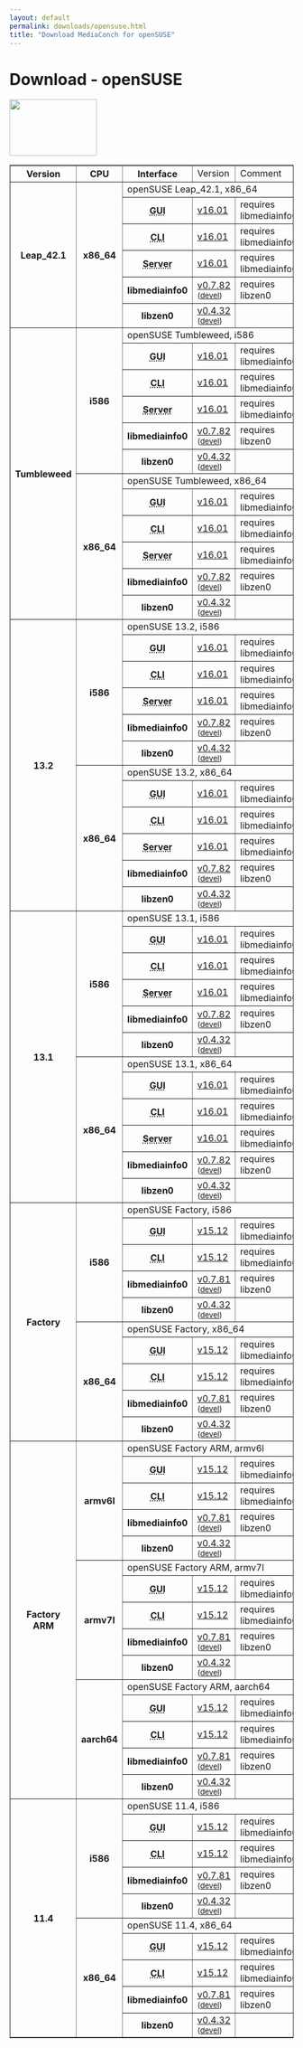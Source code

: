 ```yaml
---
layout: default
permalink: downloads/opensuse.html
title: "Download MediaConch for openSUSE"
---
```


# Download - openSUSE

<img src="/MediaConch/images/openSUSE.png" width="155" height="100"><br/>

<table border="1">
<tr class="table-header">
    <th>Version</th>
    <th>CPU</th>
    <th>Interface</th>
    <td>Version</td>
    <td>Comment</td>
</tr>

<tr>
    <th rowspan="6" id="Leap_42.1">Leap_42.1</th>
    <th rowspan="6">x86_64</th>
    <td class="table-OS" colspan="3" id="Leap_42.1.x86_64">openSUSE Leap_42.1, x86_64</td>
</tr>
<tr>
    <th><abbr title="Graphical User Interface">GUI</abbr></th>
    <td><a href="https://mediaarea.net/download/binary/mediaconch-gui/16.01/mediaconch-gui-16.01.x86_64.openSUSE_Leap_42.1.rpm">v16.01</a></td>
    <td>requires libmediainfo0</td>
</tr>
<tr>
    <th><abbr title="Command Line Interface">CLI</abbr></th>
    <td><a href="https://mediaarea.net/download/binary/mediaconch/16.01/mediaconch-16.01.x86_64.openSUSE_Leap_42.1.rpm">v16.01</a></td>
    <td>requires libmediainfo0</td>
</tr>
<tr>
    <th><abbr title="Server">Server</abbr></th>
    <td><a href="https://mediaarea.net/download/binary/mediaconch-server/16.01/mediaconch-server-16.01.x86_64.openSUSE_Leap_42.1.rpm">v16.01</a></td>
    <td>requires libmediainfo0</td>
</tr>
<tr>
    <th>libmediainfo0</th>
    <td><a href="https://mediaarea.net/download/binary/libmediainfo0/0.7.82/libmediainfo0-0.7.82.x86_64.openSUSE_Leap_42.1.rpm">v0.7.82</a><small> (<a href="https://mediaarea.net/download/binary/libmediainfo0/0.7.82/libmediainfo-devel-0.7.82.x86_64.openSUSE_Leap_42.1.rpm">devel</a>)</small></td>
    <td>requires libzen0</td>
</tr>
<tr>
    <th>libzen0</th>
    <td><a href="https://mediaarea.net/download/binary/libzen0/0.4.32/libzen0-0.4.32.x86_64.openSUSE_Leap_42.1.rpm">v0.4.32</a><small> (<a href="https://mediaarea.net/download/binary/libzen0/0.4.32/libzen-devel-0.4.32.x86_64.openSUSE_Leap_42.1.rpm">devel</a>)</small></td>
    <td>&nbsp;</td>
</tr>

<tr>
    <th rowspan="12" id="Tumbleweed">Tumbleweed</th>
    <th rowspan="6">i586</th>
    <td class="table-OS" colspan="3" id="Tumbleweed.i586">openSUSE Tumbleweed, i586</td>
</tr>
<tr>
    <th><abbr title="Graphical User Interface">GUI</abbr></th>
    <td><a href="https://mediaarea.net/download/binary/mediaconch-gui/16.01/mediaconch-gui-16.01.i586.openSUSE_Tumbleweed.rpm">v16.01</a></td>
    <td>requires libmediainfo0</td>
</tr>
<tr>
    <th><abbr title="Command Line Interface">CLI</abbr></th>
    <td><a href="https://mediaarea.net/download/binary/mediaconch/16.01/mediaconch-16.01.i586.openSUSE_Tumbleweed.rpm">v16.01</a></td>
    <td>requires libmediainfo0</td>
</tr>
<tr>
    <th><abbr title="Server">Server</abbr></th>
    <td><a href="https://mediaarea.net/download/binary/mediaconch-server/16.01/mediaconch-server-16.01.i586.openSUSE_Tumbleweed.rpm">v16.01</a></td>
    <td>requires libmediainfo0</td>
</tr>
<tr>
    <th>libmediainfo0</th>
    <td><a href="https://mediaarea.net/download/binary/libmediainfo0/0.7.82/libmediainfo0-0.7.82.i586.openSUSE_Tumbleweed.rpm">v0.7.82</a><small> (<a href="https://mediaarea.net/download/binary/libmediainfo0/0.7.82/libmediainfo-devel-0.7.82.i586.openSUSE_Tumbleweed.rpm">devel</a>)</small></td>
    <td>requires libzen0</td>
</tr>
<tr>
    <th>libzen0</th>
    <td><a href="https://mediaarea.net/download/binary/libzen0/0.4.32/libzen0-0.4.32.i586.openSUSE_Tumbleweed.rpm">v0.4.32</a><small> (<a href="https://mediaarea.net/download/binary/libzen0/0.4.32/libzen-devel-0.4.32.i586.openSUSE_Tumbleweed.rpm">devel</a>)</small></td>
    <td>&nbsp;</td>
</tr>
<tr>
    <th rowspan="6">x86_64</th>
    <td class="table-OS" colspan="3" id="Tumbleweed.x86_64">openSUSE Tumbleweed, x86_64</td>
</tr>
<tr>
    <th><abbr title="Graphical User Interface">GUI</abbr></th>
    <td><a href="https://mediaarea.net/download/binary/mediaconch-gui/16.01/mediaconch-gui-16.01.x86_64.openSUSE_Tumbleweed.rpm">v16.01</a></td>
    <td>requires libmediainfo0</td>
</tr>
<tr>
    <th><abbr title="Command Line Interface">CLI</abbr></th>
    <td><a href="https://mediaarea.net/download/binary/mediaconch/16.01/mediaconch-16.01.x86_64.openSUSE_Tumbleweed.rpm">v16.01</a></td>
    <td>requires libmediainfo0</td>
</tr>
<tr>
    <th><abbr title="Server">Server</abbr></th>
    <td><a href="https://mediaarea.net/download/binary/mediaconch-server/16.01/mediaconch-server-16.01.x86_64.openSUSE_Tumbleweed.rpm">v16.01</a></td>
    <td>requires libmediainfo0</td>
</tr>
<tr>
    <th>libmediainfo0</th>
    <td><a href="https://mediaarea.net/download/binary/libmediainfo0/0.7.82/libmediainfo0-0.7.82.x86_64.openSUSE_Tumbleweed.rpm">v0.7.82</a><small> (<a href="https://mediaarea.net/download/binary/libmediainfo0/0.7.82/libmediainfo-devel-0.7.82.x86_64.openSUSE_Tumbleweed.rpm">devel</a>)</small></td>
    <td>requires libzen0</td>
</tr>
<tr>
    <th>libzen0</th>
    <td><a href="https://mediaarea.net/download/binary/libzen0/0.4.32/libzen0-0.4.32.x86_64.openSUSE_Tumbleweed.rpm">v0.4.32</a><small> (<a href="https://mediaarea.net/download/binary/libzen0/0.4.32/libzen-devel-0.4.32.x86_64.openSUSE_Tumbleweed.rpm">devel</a>)</small></td>
    <td>&nbsp;</td>
</tr>

<tr>
    <th rowspan="12" id="13.2">13.2</th>
    <th rowspan="6">i586</th>
    <td class="table-OS" colspan="3" id="13.2.i586">openSUSE 13.2, i586</td>
</tr>
<tr>
    <th><abbr title="Graphical User Interface">GUI</abbr></th>
    <td><a href="https://mediaarea.net/download/binary/mediaconch-gui/16.01/mediaconch-gui-16.01.i586.openSUSE_13.2.rpm">v16.01</a></td>
    <td>requires libmediainfo0</td>
</tr>
<tr>
    <th><abbr title="Command Line Interface">CLI</abbr></th>
    <td><a href="https://mediaarea.net/download/binary/mediaconch/16.01/mediaconch-16.01.i586.openSUSE_13.2.rpm">v16.01</a></td>
    <td>requires libmediainfo0</td>
</tr>
<tr>
    <th><abbr title="Server">Server</abbr></th>
    <td><a href="https://mediaarea.net/download/binary/mediaconch-server/16.01/mediaconch-server-16.01.i586.openSUSE_13.2.rpm">v16.01</a></td>
    <td>requires libmediainfo0</td>
</tr>
<tr>
    <th>libmediainfo0</th>
    <td><a href="https://mediaarea.net/download/binary/libmediainfo0/0.7.82/libmediainfo0-0.7.82.i586.openSUSE_13.2.rpm">v0.7.82</a><small> (<a href="https://mediaarea.net/download/binary/libmediainfo0/0.7.82/libmediainfo-devel-0.7.82.i586.openSUSE_13.2.rpm">devel</a>)</small></td>
    <td>requires libzen0</td>
</tr>
<tr>
    <th>libzen0</th>
    <td><a href="https://mediaarea.net/download/binary/libzen0/0.4.32/libzen0-0.4.32.i586.openSUSE_13.2.rpm">v0.4.32</a><small> (<a href="https://mediaarea.net/download/binary/libzen0/0.4.32/libzen-devel-0.4.32.i586.openSUSE_13.2.rpm">devel</a>)</small></td>
    <td>&nbsp;</td>
</tr>
<tr>
    <th rowspan="6">x86_64</th>
    <td class="table-OS" colspan="3" id="13.2.x86_64">openSUSE 13.2, x86_64</td>
</tr>
<tr>
    <th><abbr title="Graphical User Interface">GUI</abbr></th>
    <td><a href="https://mediaarea.net/download/binary/mediaconch-gui/16.01/mediaconch-gui-16.01.x86_64.openSUSE_13.2.rpm">v16.01</a></td>
    <td>requires libmediainfo0</td>
</tr>
<tr>
    <th><abbr title="Command Line Interface">CLI</abbr></th>
    <td><a href="https://mediaarea.net/download/binary/mediaconch/16.01/mediaconch-16.01.x86_64.openSUSE_13.2.rpm">v16.01</a></td>
    <td>requires libmediainfo0</td>
</tr>
<tr>
    <th><abbr title="Server">Server</abbr></th>
    <td><a href="https://mediaarea.net/download/binary/mediaconch-server/16.01/mediaconch-server-16.01.x86_64.openSUSE_13.2.rpm">v16.01</a></td>
    <td>requires libmediainfo0</td>
</tr>
<tr>
    <th>libmediainfo0</th>
    <td><a href="https://mediaarea.net/download/binary/libmediainfo0/0.7.82/libmediainfo0-0.7.82.x86_64.openSUSE_13.2.rpm">v0.7.82</a><small> (<a href="https://mediaarea.net/download/binary/libmediainfo0/0.7.82/libmediainfo-devel-0.7.82.x86_64.openSUSE_13.2.rpm">devel</a>)</small></td>
    <td>requires libzen0</td>
</tr>
<tr>
    <th>libzen0</th>
    <td><a href="https://mediaarea.net/download/binary/libzen0/0.4.32/libzen0-0.4.32.x86_64.openSUSE_13.2.rpm">v0.4.32</a><small> (<a href="https://mediaarea.net/download/binary/libzen0/0.4.32/libzen-devel-0.4.32.x86_64.openSUSE_13.2.rpm">devel</a>)</small></td>
    <td>&nbsp;</td>
</tr>
<tr>
    <th rowspan="12" id="13.1">13.1</th>
    <th rowspan="6">i586</th>
    <td class="table-OS" colspan="3" id="13.1.i586">openSUSE 13.1, i586</td>
</tr>
<tr>
    <th><abbr title="Graphical User Interface">GUI</abbr></th>
    <td><a href="https://mediaarea.net/download/binary/mediaconch-gui/16.01/mediaconch-gui-16.01.i586.openSUSE_13.1.rpm">v16.01</a></td>
    <td>requires libmediainfo0</td>
</tr>
<tr>
    <th><abbr title="Command Line Interface">CLI</abbr></th>
    <td><a href="https://mediaarea.net/download/binary/mediaconch/16.01/mediaconch-16.01.i586.openSUSE_13.1.rpm">v16.01</a></td>
    <td>requires libmediainfo0</td>
</tr>
<tr>
    <th><abbr title="Server">Server</abbr></th>
    <td><a href="https://mediaarea.net/download/binary/mediaconch-server/16.01/mediaconch-server-16.01.i586.openSUSE_13.1.rpm">v16.01</a></td>
    <td>requires libmediainfo0</td>
</tr>
<tr>
    <th>libmediainfo0</th>
    <td><a href="https://mediaarea.net/download/binary/libmediainfo0/0.7.82/libmediainfo0-0.7.82.i586.openSUSE_13.1.rpm">v0.7.82</a><small> (<a href="https://mediaarea.net/download/binary/libmediainfo0/0.7.82/libmediainfo-devel-0.7.82.i586.openSUSE_13.1.rpm">devel</a>)</small></td>
    <td>requires libzen0</td>
</tr>
<tr>
    <th>libzen0</th>
    <td><a href="https://mediaarea.net/download/binary/libzen0/0.4.32/libzen0-0.4.32.i586.openSUSE_13.1.rpm">v0.4.32</a><small> (<a href="https://mediaarea.net/download/binary/libzen0/0.4.32/libzen-devel-0.4.32.i586.openSUSE_13.1.rpm">devel</a>)</small></td>
    <td>&nbsp;</td>
</tr>
<tr>
    <th rowspan="6">x86_64</th>
    <td class="table-OS" colspan="3" id="13.1.x86_64">openSUSE 13.1, x86_64</td>
</tr>
<tr>
    <th><abbr title="Graphical User Interface">GUI</abbr></th>
    <td><a href="https://mediaarea.net/download/binary/mediaconch-gui/16.01/mediaconch-gui-16.01.x86_64.openSUSE_13.1.rpm">v16.01</a></td>
    <td>requires libmediainfo0</td>
</tr>
<tr>
    <th><abbr title="Command Line Interface">CLI</abbr></th>
    <td><a href="https://mediaarea.net/download/binary/mediaconch/16.01/mediaconch-16.01.x86_64.openSUSE_13.1.rpm">v16.01</a></td>
    <td>requires libmediainfo0</td>
</tr>
<tr>
    <th><abbr title="Server">Server</abbr></th>
    <td><a href="https://mediaarea.net/download/binary/mediaconch-server/16.01/mediaconch-server-16.01.x86_64.openSUSE_13.1.rpm">v16.01</a></td>
    <td>requires libmediainfo0</td>
</tr>
<tr>
    <th>libmediainfo0</th>
    <td><a href="https://mediaarea.net/download/binary/libmediainfo0/0.7.82/libmediainfo0-0.7.82.x86_64.openSUSE_13.1.rpm">v0.7.82</a><small> (<a href="https://mediaarea.net/download/binary/libmediainfo0/0.7.82/libmediainfo-devel-0.7.82.x86_64.openSUSE_13.1.rpm">devel</a>)</small></td>
    <td>requires libzen0</td>
</tr>
<tr>
    <th>libzen0</th>
    <td><a href="https://mediaarea.net/download/binary/libzen0/0.4.32/libzen0-0.4.32.x86_64.openSUSE_13.1.rpm">v0.4.32</a><small> (<a href="https://mediaarea.net/download/binary/libzen0/0.4.32/libzen-devel-0.4.32.x86_64.openSUSE_13.1.rpm">devel</a>)</small></td>
    <td>&nbsp;</td>
</tr>

<tr class="old-files">
    <th rowspan="10" id="Factory">Factory</th>
    <th rowspan="5">i586</th>
    <td class="table-OS" colspan="3" id="Factory.i586">openSUSE Factory, i586</td>
</tr>
<tr class="old-files">
    <th><abbr title="Graphical User Interface">GUI</abbr></th>
    <td><a href="https://mediaarea.net/download/binary/mediaconch-gui/15.12/mediaconch-gui-15.12.i586.openSUSE_Factory.rpm">v15.12</a></td>
    <td>requires libmediainfo0</td>
</tr>
<tr class="old-files">
    <th><abbr title="Command Line Interface">CLI</abbr></th>
    <td><a href="https://mediaarea.net/download/binary/mediaconch/15.12/mediaconch-15.12.i586.openSUSE_Factory.rpm">v15.12</a></td>
    <td>requires libmediainfo0</td>
</tr>
<tr class="old-files">
    <th>libmediainfo0</th>
    <td><a href="https://mediaarea.net/download/binary/libmediainfo0/0.7.81/libmediainfo0-0.7.81.i586.openSUSE_Factory.rpm">v0.7.81</a><small> (<a href="https://mediaarea.net/download/binary/libmediainfo0/0.7.81/libmediainfo-devel-0.7.81.i586.openSUSE_Factory.rpm">devel</a>)</small></td>
    <td>requires libzen0</td>
</tr>
<tr class="old-files">
    <th>libzen0</th>
    <td><a href="https://mediaarea.net/download/binary/libzen0/0.4.32/libzen0-0.4.32.i586.openSUSE_Factory.rpm">v0.4.32</a><small> (<a href="https://mediaarea.net/download/binary/libzen0/0.4.32/libzen-devel-0.4.32.i586.openSUSE_Factory.rpm">devel</a>)</small></td>
    <td>&nbsp;</td>
</tr>
<tr class="old-files">
    <th rowspan="5">x86_64</th>
    <td class="table-OS" colspan="3" id="Factory.x86_64">openSUSE Factory, x86_64</td>
</tr>
<tr class="old-files">
    <th><abbr title="Graphical User Interface">GUI</abbr></th>
    <td><a href="https://mediaarea.net/download/binary/mediaconch-gui/15.12/mediaconch-gui-15.12.x86_64.openSUSE_Factory.rpm">v15.12</a></td>
    <td>requires libmediainfo0</td>
</tr>
<tr class="old-files">
    <th><abbr title="Command Line Interface">CLI</abbr></th>
    <td><a href="https://mediaarea.net/download/binary/mediaconch/15.12/mediaconch-15.12.x86_64.openSUSE_Factory.rpm">v15.12</a></td>
    <td>requires libmediainfo0</td>
</tr>
<tr class="old-files">
    <th>libmediainfo0</th>
    <td><a href="https://mediaarea.net/download/binary/libmediainfo0/0.7.81/libmediainfo0-0.7.81.x86_64.openSUSE_Factory.rpm">v0.7.81</a><small> (<a href="https://mediaarea.net/download/binary/libmediainfo0/0.7.81/libmediainfo-devel-0.7.81.x86_64.openSUSE_Factory.rpm">devel</a>)</small></td>
    <td>requires libzen0</td>
</tr>
<tr class="old-files">
    <th>libzen0</th>
    <td><a href="https://mediaarea.net/download/binary/libzen0/0.4.32/libzen0-0.4.32.x86_64.openSUSE_Factory.rpm">v0.4.32</a><small> (<a href="https://mediaarea.net/download/binary/libzen0/0.4.32/libzen-devel-0.4.32.x86_64.openSUSE_Factory.rpm">devel</a>)</small></td>
    <td>&nbsp;</td>
</tr>

<tr class="old-files">
    <th rowspan="15" id="Factory_ARM">Factory ARM</th>
    <th rowspan="5">armv6l</th>
    <td class="table-OS" colspan="3" id="Factory_ARM.armv6l">openSUSE Factory ARM, armv6l</td>
</tr>
<tr class="old-files">
    <th><abbr title="Graphical User Interface">GUI</abbr></th>
    <td><a href="https://mediaarea.net/download/binary/mediaconch-gui/15.12/mediaconch-gui-15.12.armv6l.openSUSE_Factory_ARM.rpm">v15.12</a></td>
    <td>requires libmediainfo0</td>
</tr>
<tr class="old-files">
    <th><abbr title="Command Line Interface">CLI</abbr></th>
    <td><a href="https://mediaarea.net/download/binary/mediaconch/15.12/mediaconch-15.12.armv6l.openSUSE_Factory_ARM.rpm">v15.12</a></td>
    <td>requires libmediainfo0</td>
</tr>
<tr class="old-files">
    <th>libmediainfo0</th>
    <td><a href="https://mediaarea.net/download/binary/libmediainfo0/0.7.81/libmediainfo0-0.7.81.armv6l.openSUSE_Factory_ARM.rpm">v0.7.81</a><small> (<a href="https://mediaarea.net/download/binary/libmediainfo0/0.7.81/libmediainfo-devel-0.7.81.armv6l.openSUSE_Factory_ARM.rpm">devel</a>)</small></td>
    <td>requires libzen0</td>
</tr>
<tr class="old-files">
    <th>libzen0</th>
    <td><a href="https://mediaarea.net/download/binary/libzen0/0.4.32/libzen0-0.4.32.armv6l.openSUSE_Factory_ARM.rpm">v0.4.32</a><small> (<a href="https://mediaarea.net/download/binary/libzen0/0.4.32/libzen-devel-0.4.32.armv6l.openSUSE_Factory_ARM.rpm">devel</a>)</small></td>
    <td>&nbsp;</td>
</tr>
<tr class="old-files">
    <th rowspan="5">armv7l</th>
    <td class="table-OS" colspan="3" id="Factory_ARM.armv7l">openSUSE Factory ARM, armv7l</td>
</tr>
<tr class="old-files">
    <th><abbr title="Graphical User Interface">GUI</abbr></th>
    <td><a href="https://mediaarea.net/download/binary/mediaconch-gui/15.12/mediaconch-gui-15.12.armv7l.openSUSE_Factory_ARM.rpm">v15.12</a></td>
    <td>requires libmediainfo0</td>
</tr>
<tr class="old-files">
    <th><abbr title="Command Line Interface">CLI</abbr></th>
    <td><a href="https://mediaarea.net/download/binary/mediaconch/15.12/mediaconch-15.12.armv7l.openSUSE_Factory_ARM.rpm">v15.12</a></td>
    <td>requires libmediainfo0</td>
</tr>
<tr class="old-files">
    <th>libmediainfo0</th>
    <td><a href="https://mediaarea.net/download/binary/libmediainfo0/0.7.81/libmediainfo0-0.7.81.armv7l.openSUSE_Factory_ARM.rpm">v0.7.81</a><small> (<a href="https://mediaarea.net/download/binary/libmediainfo0/0.7.81/libmediainfo-devel-0.7.81.armv7l.openSUSE_Factory_ARM.rpm">devel</a>)</small></td>
    <td>requires libzen0</td>
</tr>
<tr class="old-files">
    <th>libzen0</th>
    <td><a href="https://mediaarea.net/download/binary/libzen0/0.4.32/libzen0-0.4.32.armv7l.openSUSE_Factory_ARM.rpm">v0.4.32</a><small> (<a href="https://mediaarea.net/download/binary/libzen0/0.4.32/libzen-devel-0.4.32.armv7l.openSUSE_Factory_ARM.rpm">devel</a>)</small></td>
    <td>&nbsp;</td>
</tr>
<tr class="old-files">
    <th rowspan="5">aarch64</th>
    <td class="table-OS" colspan="3" id="Factory_ARM.aarch64">openSUSE Factory ARM, aarch64</td>
</tr>
<tr class="old-files">
    <th><abbr title="Graphical User Interface">GUI</abbr></th>
    <td><a href="https://mediaarea.net/download/binary/mediaconch-gui/15.12/mediaconch-gui-15.12.aarch64.openSUSE_Factory_ARM.rpm">v15.12</a></td>
    <td>requires libmediainfo0</td>
</tr>
<tr class="old-files">
    <th><abbr title="Command Line Interface">CLI</abbr></th>
    <td><a href="https://mediaarea.net/download/binary/mediaconch/15.12/mediaconch-15.12.aarch64.openSUSE_Factory_ARM.rpm">v15.12</a></td>
    <td>requires libmediainfo0</td>
</tr>
<tr class="old-files">
    <th>libmediainfo0</th>
    <td><a href="https://mediaarea.net/download/binary/libmediainfo0/0.7.81/libmediainfo0-0.7.81.aarch64.openSUSE_Factory_ARM.rpm">v0.7.81</a><small> (<a href="https://mediaarea.net/download/binary/libmediainfo0/0.7.81/libmediainfo-devel-0.7.81.aarch64.openSUSE_Factory_ARM.rpm">devel</a>)</small></td>
    <td>requires libzen0</td>
</tr>
<tr class="old-files">
    <th>libzen0</th>
    <td><a href="https://mediaarea.net/download/binary/libzen0/0.4.32/libzen0-0.4.32.aarch64.openSUSE_Factory_ARM.rpm">v0.4.32</a><small> (<a href="https://mediaarea.net/download/binary/libzen0/0.4.32/libzen-devel-0.4.32.aarch64.openSUSE_Factory_ARM.rpm">devel</a>)</small></td>
    <td>&nbsp;</td>
</tr>

<tr class="old-files">
    <th rowspan="10" id="11.4">11.4</th>
    <th rowspan="5">i586</th>
    <td class="table-OS" colspan="3" id="11.4.i586">openSUSE 11.4, i586</td>
</tr>
<tr class="old-files">
    <th><abbr title="Graphical User Interface">GUI</abbr></th>
    <td><a href="https://mediaarea.net/download/binary/mediaconch-gui/15.12/mediaconch-gui-15.12.i586.openSUSE_11.4.rpm">v15.12</a></td>
    <td>requires libmediainfo0</td>
</tr>
<tr class="old-files">
    <th><abbr title="Command Line Interface">CLI</abbr></th>
    <td><a href="https://mediaarea.net/download/binary/mediaconch/15.12/mediaconch-15.12.i586.openSUSE_11.4.rpm">v15.12</a></td>
    <td>requires libmediainfo0</td>
</tr>
<tr class="old-files">
    <th>libmediainfo0</th>
    <td><a href="https://mediaarea.net/download/binary/libmediainfo0/0.7.81/libmediainfo0-0.7.81.i586.openSUSE_11.4.rpm">v0.7.81</a><small> (<a href="https://mediaarea.net/download/binary/libmediainfo0/0.7.81/libmediainfo-devel-0.7.81.i586.openSUSE_11.4.rpm">devel</a>)</small></td>
    <td>requires libzen0</td>
</tr>
<tr class="old-files">
    <th>libzen0</th>
    <td><a href="https://mediaarea.net/download/binary/libzen0/0.4.32/libzen0-0.4.32.i586.openSUSE_11.4.rpm">v0.4.32</a><small> (<a href="https://mediaarea.net/download/binary/libzen0/0.4.32/libzen-devel-0.4.32.i586.openSUSE_11.4.rpm">devel</a>)</small></td>
    <td>&nbsp;</td>
</tr>
<tr class="old-files">
    <th rowspan="5">x86_64</th>
    <td class="table-OS" colspan="3" id="11.4.x86_64">openSUSE 11.4, x86_64</td>
</tr>
<tr class="old-files">
    <th><abbr title="Graphical User Interface">GUI</abbr></th>
    <td><a href="https://mediaarea.net/download/binary/mediaconch-gui/15.12/mediaconch-gui-15.12.x86_64.openSUSE_11.4.rpm">v15.12</a></td>
    <td>requires libmediainfo0</td>
</tr>
<tr class="old-files">
    <th><abbr title="Command Line Interface">CLI</abbr></th>
    <td><a href="https://mediaarea.net/download/binary/mediaconch/15.12/mediaconch-15.12.x86_64.openSUSE_11.4.rpm">v15.12</a></td>
    <td>requires libmediainfo0</td>
</tr>
<tr class="old-files">
    <th>libmediainfo0</th>
    <td><a href="https://mediaarea.net/download/binary/libmediainfo0/0.7.81/libmediainfo0-0.7.81.x86_64.openSUSE_11.4.rpm">v0.7.81</a><small> (<a href="https://mediaarea.net/download/binary/libmediainfo0/0.7.81/libmediainfo-devel-0.7.81.x86_64.openSUSE_11.4.rpm">devel</a>)</small></td>
    <td>requires libzen0</td>
</tr>
<tr class="old-files">
    <th>libzen0</th>
    <td><a href="https://mediaarea.net/download/binary/libzen0/0.4.32/libzen0-0.4.32.x86_64.openSUSE_11.4.rpm">v0.4.32</a><small> (<a href="https://mediaarea.net/download/binary/libzen0/0.4.32/libzen-devel-0.4.32.x86_64.openSUSE_11.4.rpm">devel</a>)</small></td>
    <td>&nbsp;</td>
</tr>
</table>
